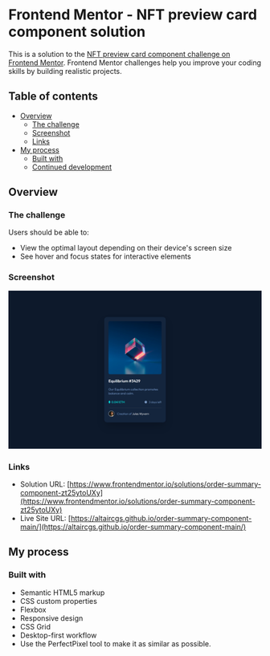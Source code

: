 # Frontend Mentor - NFT preview card component solution

This is a solution to the [NFT preview card component challenge on Frontend Mentor](https://www.frontendmentor.io/challenges/nft-preview-card-component-SbdUL_w0U). Frontend Mentor challenges help you improve your coding skills by building realistic projects. 

## Table of contents

- [Overview](#overview)
  - [The challenge](#the-challenge)
  - [Screenshot](#screenshot)
  - [Links](#links)
- [My process](#my-process)
  - [Built with](#built-with)
  - [Continued development](#continued-development)

## Overview

### The challenge

Users should be able to:

- View the optimal layout depending on their device's screen size
- See hover and focus states for interactive elements

### Screenshot

![](/images/127.0.0.1_5500_index.html.png)


### Links

- Solution URL: [https://www.frontendmentor.io/solutions/order-summary-component-zt25ytoUXy](https://www.frontendmentor.io/solutions/order-summary-component-zt25ytoUXy)
- Live Site URL: [https://altaircgs.github.io/order-summary-component-main/](https://altaircgs.github.io/order-summary-component-main/)

## My process

### Built with

- Semantic HTML5 markup
- CSS custom properties
- Flexbox
- Responsive design
- CSS Grid
- Desktop-first workflow
- Use the PerfectPixel tool to make it as similar as possible.
